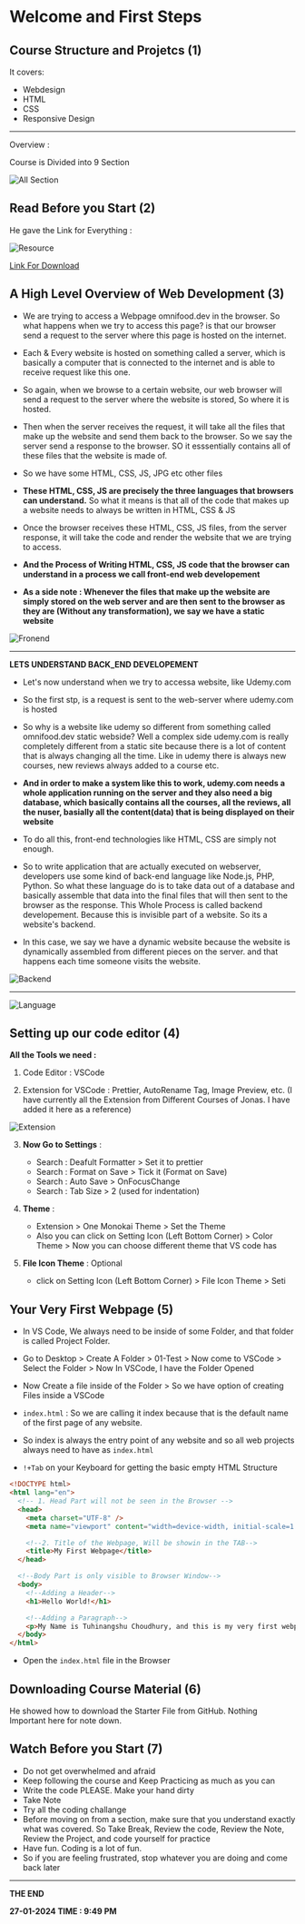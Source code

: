 # Welcome and First Steps

## Course Structure and Projetcs (1)

It covers:

- Webdesign
- HTML
- CSS
- Responsive Design

---

Overview :

Course is Divided into 9 Section

![All Section](./asset_HTML_CSS/Screenshot%202024-01-27%20173542.png)

## Read Before you Start (2)

He gave the Link for Everything :

![Resource](./asset_HTML_CSS/Screenshot%202024-01-27%20174808.png)

[Link For Download](https://drive.google.com/drive/folders/15xXgmVgUoJw-9w98sC8MmVSq8nttZgbL?usp=drive_link)

## A High Level Overview of Web Development (3)

- We are trying to access a Webpage omnifood.dev in the browser. So what happens when we try to access this page? is that our browser send a request to the server where this page is hosted on the internet.

- Each & Every website is hosted on something called a server, which is basically a computer that is connected to the internet and is able to receive request like this one.

- So again, when we browse to a certain website, our web browser will send a request to the server where the website is stored, So where it is hosted.

- Then when the server receives the request, it will take all the files that make up the website and send them back to the browser. So we say the server send a response to the browser. SO it esssentially contains all of these files that the website is made of.

- So we have some HTML, CSS, JS, JPG etc other files

- **These HTML, CSS, JS are precisely the three languages that browsers can understand.** So what it means is that all of the code that makes up a website needs to always be written in HTML, CSS & JS

- Once the browser receives these HTML, CSS, JS files, from the server response, it will take the code and render the website that we are trying to access.

- **And the Process of Writing HTML, CSS, JS code that the browser can understand in a process we call front-end web developement**

- **As a side note : Whenever the files that make up the website are simply stored on the web server and are then sent to the browser as they are (Without any transformation), we say we have a static website**

![Fronend](./asset_HTML_CSS/Screenshot%202024-01-27%20181406.png)

---

**LETS UNDERSTAND BACK_END DEVELOPEMENT**

- Let's now understand when we try to accessa website, like Udemy.com

- So the first stp, is a request is sent to the web-server where udemy.com is hosted

- So why is a website like udemy so different from something called omnifood.dev static webside? Well a complex side udemy.com is really completely different from a static site because there is a lot of content that is always changing all the time. Like in udemy there is always new courses, new reviews always added to a course etc.

- **And in order to make a system like this to work, udemy.com needs a whole application running on the server and they also need a big database, which basically contains all the courses, all the reviews, all the nuser, basially all the content(data) that is being displayed on their website**

- To do all this, front-end technologies like HTML, CSS are simply not enough.

- So to write application that are actually executed on webserver, developers use some kind of back-end language like Node.js, PHP, Python. So what these language do is to take data out of a database and basically assemble that data into the final files that will then sent to the browser as the response. This Whole Process is called backend developement. Because this is invisible part of a website. So its a website's backend.

- In this case, we say we have a dynamic website because the website is dynamically assembled from different pieces on the server. and that happens each time someone visits the website.

![Backend](./asset_HTML_CSS/Screenshot%202024-01-27%20194259.png)

---

![Language](./asset_HTML_CSS/Screenshot%202024-01-27%20194353.png)

## Setting up our code editor (4)

**All the Tools we need :**

1. Code Editor : VSCode

2. Extension for VSCode : Prettier, AutoRename Tag, Image Preview, etc. (I have currently all the Extension from Different Courses of Jonas. I have added it here as a reference)

![Extension](./asset_HTML_CSS/Screenshot%202024-01-27%20195646.png)

3. **Now Go to Settings** :

   - Search : Deafult Formatter > Set it to prettier
   - Search : Format on Save > Tick it (Format on Save)
   - Search : Auto Save > OnFocusChange
   - Search : Tab Size > 2 (used for indentation)

4. **Theme** :

   - Extension > One Monokai Theme > Set the Theme
   - Also you can click on Setting Icon (Left Bottom Corner) > Color Theme > Now you can choose different theme that VS code has

5. **File Icon Theme** : Optional
   - click on Setting Icon (Left Bottom Corner) > File Icon Theme > Seti

## Your Very First Webpage (5)

- In VS Code, We always need to be inside of some Folder, and that folder is called Project Folder.
- Go to Desktop > Create A Folder > 01-Test > Now come to VSCode > Select the Folder > Now In VSCode, I have the Folder Opened

- Now Create a file inside of the Folder > So we have option of creating Files inside a VSCode
- `index.html` : So we are calling it index because that is the default name of the first page of any website.

- So index is always the entry point of any website and so all web projects always need to have as `index.html`

- `!+Tab` on your Keyboard for getting the basic empty HTML Structure

```html
<!DOCTYPE html>
<html lang="en">
  <!-- 1. Head Part will not be seen in the Browser -->
  <head>
    <meta charset="UTF-8" />
    <meta name="viewport" content="width=device-width, initial-scale=1.0" />

    <!--2. Title of the Webpage, Will be showin in the TAB-->
    <title>My First Webpage</title>
  </head>

  <!--Body Part is only visible to Browser Window-->
  <body>
    <!--Adding a Header-->
    <h1>Hello World!</h1>

    <!--Adding a Paragraph-->
    <p>My Name is Tuhinangshu Choudhury, and this is my very first webpage</p>
  </body>
</html>
```

- Open the `index.html` file in the Browser

## Downloading Course Material (6)

He showed how to download the Starter File from GitHub. Nothing Important here for note down.

## Watch Before you Start (7)

- Do not get overwhelmed and afraid
- Keep following the course and Keep Practicing as much as you can
- Write the code PLEASE. Make your hand dirty
- Take Note
- Try all the coding challange
- Before moving on from a section, make sure that you understand exactly what was covered. So Take Break, Review the code, Review the Note, Review the Project, and code yourself for practice
- Have fun. Coding is a lot of fun.
- So if you are feeling frustrated, stop whatever you are doing and come back later

---

**THE END**

**27-01-2024 TIME : 9:49 PM**
